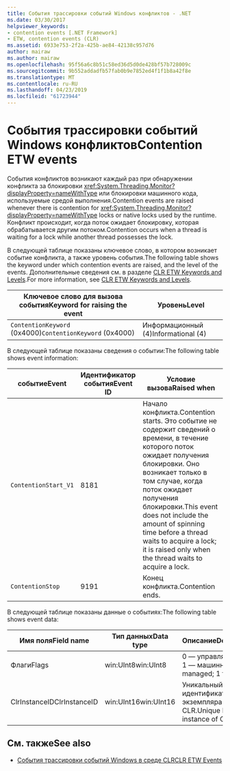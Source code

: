 ```yaml
---
title: События трассировки событий Windows конфликтов - .NET
ms.date: 03/30/2017
helpviewer_keywords:
- contention events [.NET Framework]
- ETW, contention events (CLR)
ms.assetid: 6933e753-2f2a-425b-ae84-42138c957d76
author: mairaw
ms.author: mairaw
ms.openlocfilehash: 95f56a6c8b51c58ed36d5d0de428bf57b728009c
ms.sourcegitcommit: 9b552addadfb57fab0b9e7852ed4f1f1b8a42f8e
ms.translationtype: MT
ms.contentlocale: ru-RU
ms.lasthandoff: 04/23/2019
ms.locfileid: "61723944"
---
```

# <a name="contention-etw-events"></a><span data-ttu-id="ee9f3-102">События трассировки событий Windows конфликтов</span><span class="sxs-lookup"><span data-stu-id="ee9f3-102">Contention ETW events</span></span>

<span data-ttu-id="ee9f3-103">События конфликтов возникают каждый раз при обнаружении конфликта за блокировки <xref:System.Threading.Monitor?displayProperty=nameWithType> или блокировки машинного кода, используемые средой выполнения.</span><span class="sxs-lookup"><span data-stu-id="ee9f3-103">Contention events are raised whenever there is contention for <xref:System.Threading.Monitor?displayProperty=nameWithType> locks or native locks used by the runtime.</span></span> <span data-ttu-id="ee9f3-104">Конфликт происходит, когда поток ожидает блокировку, которая обрабатывается другим потоком.</span><span class="sxs-lookup"><span data-stu-id="ee9f3-104">Contention occurs when a thread is waiting for a lock while another thread possesses the lock.</span></span>

<span data-ttu-id="ee9f3-105">В следующей таблице показаны ключевое слово, в котором возникает событие конфликта, а также уровень события.</span><span class="sxs-lookup"><span data-stu-id="ee9f3-105">The following table shows the keyword under which contention events are raised, and the level of the events.</span></span> <span data-ttu-id="ee9f3-106">Дополнительные сведения см. в разделе [CLR ETW Keywords and Levels](clr-etw-keywords-and-levels.md).</span><span class="sxs-lookup"><span data-stu-id="ee9f3-106">For more information, see [CLR ETW Keywords and Levels](clr-etw-keywords-and-levels.md).</span></span>

|<span data-ttu-id="ee9f3-107">Ключевое слово для вызова события</span><span class="sxs-lookup"><span data-stu-id="ee9f3-107">Keyword for raising the event</span></span>|<span data-ttu-id="ee9f3-108">Уровень</span><span class="sxs-lookup"><span data-stu-id="ee9f3-108">Level</span></span>|
|-----------------------------------|-----------|
|<span data-ttu-id="ee9f3-109">`ContentionKeyword` (0x4000)</span><span class="sxs-lookup"><span data-stu-id="ee9f3-109">`ContentionKeyword` (0x4000)</span></span>|<span data-ttu-id="ee9f3-110">Информационный (4)</span><span class="sxs-lookup"><span data-stu-id="ee9f3-110">Informational (4)</span></span>|

<span data-ttu-id="ee9f3-111">В следующей таблице показаны сведения о событии:</span><span class="sxs-lookup"><span data-stu-id="ee9f3-111">The following table shows event information:</span></span>

|<span data-ttu-id="ee9f3-112">событие</span><span class="sxs-lookup"><span data-stu-id="ee9f3-112">Event</span></span>|<span data-ttu-id="ee9f3-113">Идентификатор события</span><span class="sxs-lookup"><span data-stu-id="ee9f3-113">Event ID</span></span>|<span data-ttu-id="ee9f3-114">Условие вызова</span><span class="sxs-lookup"><span data-stu-id="ee9f3-114">Raised when</span></span>|
|-----------|--------------|-----------------|
|`ContentionStart_V1`|<span data-ttu-id="ee9f3-115">81</span><span class="sxs-lookup"><span data-stu-id="ee9f3-115">81</span></span>|<span data-ttu-id="ee9f3-116">Начало конфликта.</span><span class="sxs-lookup"><span data-stu-id="ee9f3-116">Contention starts.</span></span> <span data-ttu-id="ee9f3-117">Это событие не содержит сведений о времени, в течение которого поток ожидает получения блокировки. Оно возникает только в том случае, когда поток ожидает получения блокировки.</span><span class="sxs-lookup"><span data-stu-id="ee9f3-117">This event does not include the amount of spinning time before a thread waits to acquire a lock; it is raised only when the thread waits to acquire a lock.</span></span>|
|`ContentionStop`|<span data-ttu-id="ee9f3-118">91</span><span class="sxs-lookup"><span data-stu-id="ee9f3-118">91</span></span>|<span data-ttu-id="ee9f3-119">Конец конфликта.</span><span class="sxs-lookup"><span data-stu-id="ee9f3-119">Contention ends.</span></span>|

<span data-ttu-id="ee9f3-120">В следующей таблице показаны данные о событиях:</span><span class="sxs-lookup"><span data-stu-id="ee9f3-120">The following table shows event data:</span></span>

|<span data-ttu-id="ee9f3-121">Имя поля</span><span class="sxs-lookup"><span data-stu-id="ee9f3-121">Field name</span></span>|<span data-ttu-id="ee9f3-122">Тип данных</span><span class="sxs-lookup"><span data-stu-id="ee9f3-122">Data type</span></span>|<span data-ttu-id="ee9f3-123">Описание</span><span class="sxs-lookup"><span data-stu-id="ee9f3-123">Description</span></span>|
|----------------|---------------|-----------------|
|<span data-ttu-id="ee9f3-124">Флаги</span><span class="sxs-lookup"><span data-stu-id="ee9f3-124">Flags</span></span>|<span data-ttu-id="ee9f3-125">win:UInt8</span><span class="sxs-lookup"><span data-stu-id="ee9f3-125">win:UInt8</span></span>|<span data-ttu-id="ee9f3-126">0 — управляемый; 1 — машинный.</span><span class="sxs-lookup"><span data-stu-id="ee9f3-126">0 for managed; 1 for native.</span></span>|
|<span data-ttu-id="ee9f3-127">ClrInstanceID</span><span class="sxs-lookup"><span data-stu-id="ee9f3-127">ClrInstanceID</span></span>|<span data-ttu-id="ee9f3-128">win:UInt16</span><span class="sxs-lookup"><span data-stu-id="ee9f3-128">win:UInt16</span></span>|<span data-ttu-id="ee9f3-129">Уникальный идентификатор экземпляра среды CLR.</span><span class="sxs-lookup"><span data-stu-id="ee9f3-129">Unique ID for the instance of CLR.</span></span>|

## <a name="see-also"></a><span data-ttu-id="ee9f3-130">См. также</span><span class="sxs-lookup"><span data-stu-id="ee9f3-130">See also</span></span>

- [<span data-ttu-id="ee9f3-131">События трассировки событий Windows в среде CLR</span><span class="sxs-lookup"><span data-stu-id="ee9f3-131">CLR ETW Events</span></span>](clr-etw-events.md)
